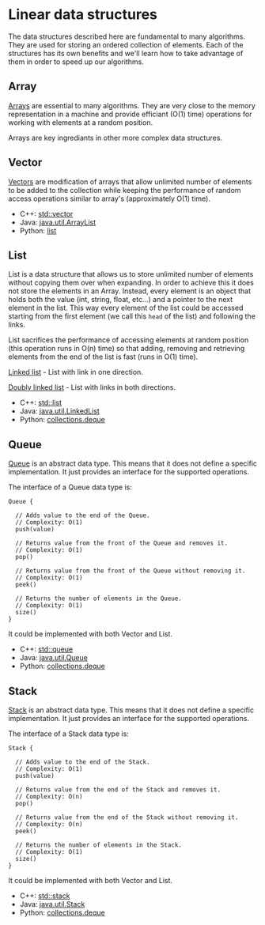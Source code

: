 # Linear data structures

The data structures described here are fundamental to many algorithms.
They are used for storing an ordered collection of elements. Each of the
structures has its own benefits and we'll learn how to take advantage of
them in order to speed up our algorithms.

## Array

[Arrays](http://en.wikipedia.org/wiki/Array_data_structure) are essential
to many algorithms. They are very close to the memory representation in a
machine and provide efficiant (O(1) time) operations for working with
elements at a random position.

Arrays are key ingrediants in other more complex data structures.

## Vector

[Vectors](http://en.wikipedia.org/wiki/Dynamic_array) are modification of
arrays that allow unlimited number of elements to be added to the collection
while keeping the performance of random access operations similar to array's
(approximately O(1) time).

* C++: [std::vector](http://www.cplusplus.com/reference/vector/vector/)
* Java: [java.util.ArrayList](https://docs.oracle.com/javase/7/docs/api/java/util/ArrayList.html)
* Python: [list](https://docs.python.org/3.4/tutorial/datastructures.html#more-on-lists)

## List

List is a data structure that allows us to store unlimited number of
elements without copying them over when expanding. In order to achieve
this it does not store the elements in an Array. Instead, every element
is an object that holds both the value (int, string, float, etc...) and
a pointer to the next element in the list. This way every element of the
list could be accessed starting from the first element (we call this `head`
of the list) and following the links.

List sacrifices the performance of accessing elements at random position
(this operation runs in O(n) time) so that adding, removing and retrieving
elements from the end of the list is fast (runs in O(1) time).

[Linked list](http://en.wikipedia.org/wiki/Linked_list) - List with link in one direction.

[Doubly linked list](http://en.wikipedia.org/wiki/Doubly_linked_list) - List with
links in both directions.

* C++: [std::list](http://www.cplusplus.com/reference/list/list/)
* Java: [java.util.LinkedList](https://docs.oracle.com/javase/7/docs/api/java/util/LinkedList.html)
* Python: [collections.deque](https://docs.python.org/3/library/collections.html#collections.deque)

## Queue

[Queue](http://en.wikipedia.org/wiki/Queue_%28abstract_data_type%29) is an
abstract data type. This means that it does not define a specific implementation.
It just provides an interface for the supported operations.

The interface of a Queue data type is:

```
Queue {

  // Adds value to the end of the Queue.
  // Complexity: O(1)
  push(value)

  // Returns value from the front of the Queue and removes it.
  // Complexity: O(1)
  pop()

  // Returns value from the front of the Queue without removing it.
  // Complexity: O(1)
  peek()

  // Returns the number of elements in the Queue.
  // Complexity: O(1)
  size()
}
```

It could be implemented with both Vector and List.

* C++: [std::queue](http://www.cplusplus.com/reference/queue/queue/)
* Java: [java.util.Queue](http://docs.oracle.com/javase/7/docs/api/java/util/Queue.html)
* Python: [collections.deque](https://docs.python.org/3/library/collections.html#collections.deque)

## Stack

[Stack](http://en.wikipedia.org/wiki/Stack_%28abstract_data_type%29) is an
abstract data type. This means that it does not define a specific implementation.
It just provides an interface for the supported operations.

The interface of a Stack data type is:

```
Stack {

  // Adds value to the end of the Stack.
  // Complexity: O(1)
  push(value)

  // Returns value from the end of the Stack and removes it.
  // Complexity: O(n)
  pop()

  // Returns value from the end of the Stack without removing it.
  // Complexity: O(n)
  peek()

  // Returns the number of elements in the Stack.
  // Complexity: O(1)
  size()
}
```

It could be implemented with both Vector and List.

* C++: [std::stack](http://www.cplusplus.com/reference/stack/stack/)
* Java: [java.util.Stack](https://docs.oracle.com/javase/7/docs/api/java/util/Stack.html)
* Python: [collections.deque](https://docs.python.org/3/library/collections.html#collections.deque)
